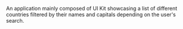 An application mainly composed of UI Kit showcasing a list of different countries filtered by their names and capitals depending on the user's search.
